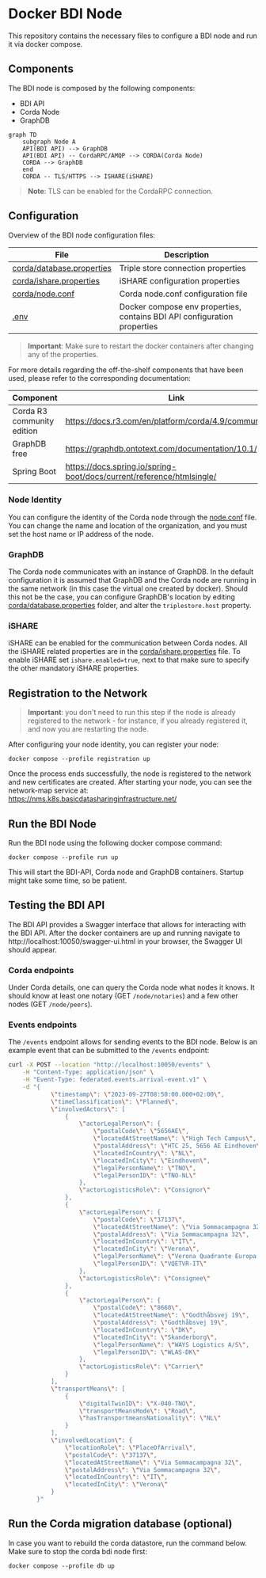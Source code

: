 # Docker BDI Node

This repository contains the necessary files to configure a BDI node and run it via docker compose.

## Components

The BDI node is composed by the following components:

- BDI API
- Corda Node
- GraphDB

```mermaid
graph TD
    subgraph Node A
    API(BDI API) --> GraphDB
    API(BDI API) -- CordaRPC/AMQP --> CORDA(Corda Node)
    CORDA --> GraphDB
    end
    CORDA -- TLS/HTTPS --> ISHARE(iSHARE)
```

> **Note**: TLS can be enabled for the CordaRPC connection.

## Configuration

Overview of the BDI node configuration files:

| File                                                   | Description                                                              |
|--------------------------------------------------------|--------------------------------------------------------------------------|
| [corda/database.properties](corda/database.properties) | Triple store connection properties                                       | 
| [corda/ishare.properties](corda/ishare.properties)     | iSHARE configuration properties                                          |
| [corda/node.conf](corda/node.conf)                     | Corda node.conf configuration file                                       |
| [.env](.env)                                           | Docker compose env properties, contains BDI API configuration properties | 


> **Important**: Make sure to restart the docker containers after changing any of the properties.

For more details regarding the off-the-shelf components that have been used, please refer to the corresponding documentation:

| Component                  | Link                                                                   |
|----------------------------|------------------------------------------------------------------------|
| Corda R3 community edition | https://docs.r3.com/en/platform/corda/4.9/community.html               |
| GraphDB free               | https://graphdb.ontotext.com/documentation/10.1/                       |
| Spring Boot                | https://docs.spring.io/spring-boot/docs/current/reference/htmlsingle/  |


### Node Identity

You can configure the identity of the Corda node through the [node.conf](corda/node.conf) file. You can change the name and location of the organization, and you must set the host name or IP address of the node. 

### GraphDB

The Corda node communicates with an instance of GraphDB. In the default configuration it is assumed that GraphDB and the Corda node are running in the same network (in this case the virtual one created by docker). 
Should this not be the case, you can configure GraphDB's location by editing [corda/database.properties](corda/database.properties) folder, and alter the `triplestore.host` property.

### iSHARE

iSHARE can be enabled for the communication between Corda nodes. All the iSHARE related properties are in the [corda/ishare.properties](corda/ishare.properties) file. To enable iSHARE set `ishare.enabled=true`, next to that make sure to specify the other mandatory iSHARE properties.

## Registration to the Network

> **Important**: you don't need to run this step if the node is already registered to the network - for instance, if you already registered it, and now you are restarting the node.

After configuring your node identity, you can register your node:

```
docker compose --profile registration up
```

Once the process ends successfully, the node is registered to the network and new certificates are created. After starting your node, you can see the network-map service at: https://nms.k8s.basicdatasharinginfrastructure.net/

## Run the BDI Node

Run the BDI node using the following docker compose command:

```
docker compose --profile run up
```

This will start the BDI-API, Corda node and GraphDB containers. Startup might take some time, so be patient.

## Testing the BDI API

The BDI API provides a Swagger interface that allows for interacting with the BDI API. 
After the docker containers are up and running navigate to http://localhost:10050/swagger-ui.html in your browser, the Swagger UI should appear.

### Corda endpoints

Under Corda details, one can query the Corda node what nodes it knows. It should know at least one notary (GET `/node/notaries`) and a few other nodes (GET `/node/peers`).

### Events endpoints

The `/events` endpoint allows for sending events to the BDI node. Below is an example event that 
can be submitted to the `/events` endpoint:

```bash
curl -X POST --location "http://localhost:10050/events" \
    -H "Content-Type: application/json" \
    -H "Event-Type: federated.events.arrival-event.v1" \
    -d "{
            \"timestamp\": \"2023-09-27T08:50:00.000+02:00\",
            \"timeClassification\": \"Planned\",
            \"involvedActors\": [
                {
                    \"actorLegalPerson\": {
                        \"postalCode\": \"5656AE\",
                        \"locatedAtStreetName\": \"High Tech Campus\",
                        \"postalAddress\": \"HTC 25, 5656 AE Eindhoven\",
                        \"locatedInCountry\": \"NL\",
                        \"locatedInCity\": \"Eindhoven\",
                        \"legalPersonName\": \"TNO\",
                        \"legalPersonID\": \"TNO-NL\"
                    },
                    \"actorLogisticsRole\": \"Consignor\"
                },
                {
                    \"actorLegalPerson\": {
                        \"postalCode\": \"37137\",
                        \"locatedAtStreetName\": \"Via Sommacampagna 32\",
                        \"postalAddress\": \"Via Sommacampagna 32\",
                        \"locatedInCountry\": \"IT\",
                        \"locatedInCity\": \"Verona\",
                        \"legalPersonName\": \"Verona Quadrante Europa TVR\",
                        \"legalPersonID\": \"VQETVR-IT\"
                    },
                    \"actorLogisticsRole\": \"Consignee\"
                },
                {
                    \"actorLegalPerson\": {
                        \"postalCode\": \"8660\",
                        \"locatedAtStreetName\": \"Godthåbsvej 19\",
                        \"postalAddress\": \"Godthåbsvej 19\",
                        \"locatedInCountry\": \"DK\",
                        \"locatedInCity\": \"Skanderborg\",
                        \"legalPersonName\": \"WAYS Logistics A/S\",
                        \"legalPersonID\": \"WLAS-DK\"
                    },
                    \"actorLogisticsRole\": \"Carrier\"
                }
            ],
            \"transportMeans\": [
                {
                    \"digitalTwinID\": \"X-040-TNO\",
                    \"transportMeansMode\": \"Road\",
                    \"hasTransportmeansNationality\": \"NL\"
                }
            ],
            \"involvedLocation\": {
                \"locationRole\": \"PlaceOfArrival\",
                \"postalCode\": \"37137\",
                \"locatedAtStreetName\": \"Via Sommacampagna 32\",
                \"postalAddress\": \"Via Sommacampagna 32\",
                \"locatedInCountry\": \"IT\",
                \"locatedInCity\": \"Verona\"
            }
        }"
```

## Run the Corda migration database (optional)

In case you want to rebuild the corda datastore, run the command below. Make sure to stop the corda bdi node first:

```
docker compose --profile db up
```
